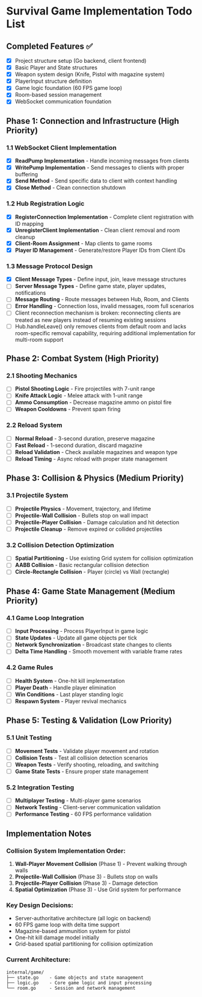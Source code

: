 # Survival Game Implementation Todo List

## Completed Features ✅
- [x] Project structure setup (Go backend, client frontend)
- [x] Basic Player and State structures
- [x] Weapon system design (Knife, Pistol with magazine system)
- [x] PlayerInput structure definition
- [x] Game logic foundation (60 FPS game loop)
- [x] Room-based session management
- [x] WebSocket communication foundation

## Phase 1: Connection and Infrastructure (High Priority)

### 1.1 WebSocket Client Implementation
- [X] **ReadPump Implementation** - Handle incoming messages from clients
- [X] **WritePump Implementation** - Send messages to clients with proper buffering
- [X] **Send Method** - Send specific data to client with context handling
- [X] **Close Method** - Clean connection shutdown

### 1.2 Hub Registration Logic
- [X] **RegisterConnection Implementation** - Complete client registration with ID mapping
- [X] **UnregisterClient Implementation** - Clean client removal and room cleanup
- [X] **Client-Room Assignment** - Map clients to game rooms
- [X] **Player ID Management** - Generate/restore Player IDs from Client IDs

### 1.3 Message Protocol Design
- [X] **Client Message Types** - Define input, join, leave message structures
- [ ] **Server Message Types** - Define game state, player updates, notifications
- [ ] **Message Routing** - Route messages between Hub, Room, and Clients
- [ ] **Error Handling** - Connection loss, invalid messages, room full scenarios
- [ ] Client reconnection mechanism is broken: reconnecting clients are treated as new players instead of resuming existing sessions
- [ ] Hub.handleLeave() only removes clients from default room and lacks room-specific removal capability, requiring additional implementation for multi-room support

## Phase 2: Combat System (High Priority)

### 2.1 Shooting Mechanics
- [ ] **Pistol Shooting Logic** - Fire projectiles with 7-unit range
- [ ] **Knife Attack Logic** - Melee attack with 1-unit range
- [ ] **Ammo Consumption** - Decrease magazine ammo on pistol fire
- [ ] **Weapon Cooldowns** - Prevent spam firing

### 2.2 Reload System
- [ ] **Normal Reload** - 3-second duration, preserve magazine
- [ ] **Fast Reload** - 1-second duration, discard magazine
- [ ] **Reload Validation** - Check available magazines and weapon type
- [ ] **Reload Timing** - Async reload with proper state management

## Phase 3: Collision & Physics (Medium Priority)

### 3.1 Projectile System
- [ ] **Projectile Physics** - Movement, trajectory, and lifetime
- [ ] **Projectile-Wall Collision** - Bullets stop on wall impact
- [ ] **Projectile-Player Collision** - Damage calculation and hit detection
- [ ] **Projectile Cleanup** - Remove expired or collided projectiles

### 3.2 Collision Detection Optimization
- [ ] **Spatial Partitioning** - Use existing Grid system for collision optimization
- [ ] **AABB Collision** - Basic rectangular collision detection
- [ ] **Circle-Rectangle Collision** - Player (circle) vs Wall (rectangle)

## Phase 4: Game State Management (Medium Priority)

### 4.1 Game Loop Integration
- [ ] **Input Processing** - Process PlayerInput in game logic
- [ ] **State Updates** - Update all game objects per tick
- [ ] **Network Synchronization** - Broadcast state changes to clients
- [ ] **Delta Time Handling** - Smooth movement with variable frame rates

### 4.2 Game Rules
- [ ] **Health System** - One-hit kill implementation
- [ ] **Player Death** - Handle player elimination
- [ ] **Win Conditions** - Last player standing logic
- [ ] **Respawn System** - Player revival mechanics

## Phase 5: Testing & Validation (Low Priority)

### 5.1 Unit Testing
- [ ] **Movement Tests** - Validate player movement and rotation
- [ ] **Collision Tests** - Test all collision detection scenarios
- [ ] **Weapon Tests** - Verify shooting, reloading, and switching
- [ ] **Game State Tests** - Ensure proper state management

### 5.2 Integration Testing
- [ ] **Multiplayer Testing** - Multi-player game scenarios
- [ ] **Network Testing** - Client-server communication validation
- [ ] **Performance Testing** - 60 FPS performance validation

## Implementation Notes

### Collision System Implementation Order:
1. **Wall-Player Movement Collision** (Phase 1) - Prevent walking through walls
2. **Projectile-Wall Collision** (Phase 3) - Bullets stop on walls
3. **Projectile-Player Collision** (Phase 3) - Damage detection
4. **Spatial Optimization** (Phase 3) - Use Grid system for performance

### Key Design Decisions:
- Server-authoritative architecture (all logic on backend)
- 60 FPS game loop with delta time support
- Magazine-based ammunition system for pistol
- One-hit kill damage model initially
- Grid-based spatial partitioning for collision optimization

### Current Architecture:
```
internal/game/
├── state.go    - Game objects and state management
├── logic.go    - Core game logic and input processing
└── room.go     - Session and network management
```
